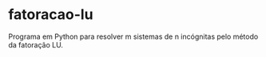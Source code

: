 # fatoracao-lu
Programa em Python para resolver m sistemas de n incógnitas pelo método da fatoração LU.

